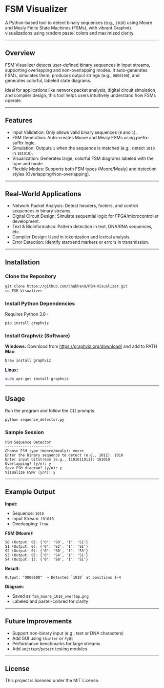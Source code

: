 # FSM Visualizer

A Python-based tool to detect binary sequences (e.g., `1010`) using Moore and Mealy Finite State Machines (FSMs), with vibrant Graphviz visualizations using random pastel colors and maximized clarity.

---

## Overview

FSM Visualizer detects user-defined binary sequences in input streams, supporting overlapping and non-overlapping modes. It auto-generates FSMs, simulates them, produces output strings (e.g., `0000100`), and generates colorful, labeled state diagrams.

Ideal for applications like network packet analysis, digital circuit simulation, and compiler design, this tool helps users intuitively understand how FSMs operate.

---

## Features

- Input Validation: Only allows valid binary sequences (`0` and `1`).
- FSM Generation: Auto-creates Moore and Mealy FSMs using prefix-suffix logic.
- Simulation: Outputs `1` when the sequence is matched (e.g., detect `1010` in `101010`).
- Visualization: Generates large, colorful FSM diagrams labeled with the type and mode.
- Flexible Modes: Supports both FSM types (Moore/Mealy) and detection styles (Overlapping/Non-overlapping).

---

## Real-World Applications

- Network Packet Analysis: Detect headers, footers, and control sequences in binary streams.
- Digital Circuit Design: Simulate sequential logic for FPGA/microcontroller development.
- Text & Bioinformatics: Pattern detection in text, DNA/RNA sequences, etc.
- Compiler Design: Used in tokenization and lexical analysis.
- Error Detection: Identify start/end markers or errors in transmission.

---

## Installation

### Clone the Repository

```bash
git clone https://github.com/Shubhan9/FSM-Visualizer.git
cd FSM-Visualizer
```

### Install Python Dependencies

Requires Python 3.8+

```bash
pip install graphviz
```

### Install Graphviz (Software)

**Windows:** Download from https://graphviz.org/download/ and add to PATH  
**Mac:**

```bash
brew install graphviz
```

**Linux:**

```bash
sudo apt-get install graphviz
```

---

## Usage

Run the program and follow the CLI prompts:

```bash
python sequence_detector.py
```

### Sample Session

```
FSM Sequence Detector
----------------------
Choose FSM type (moore/mealy): moore
Enter the binary sequence to detect (e.g., 1011): 1010
Enter input bitstream (e.g., 1101011011): 101010
Overlapping? (y/n): y
Save FSM diagram? (y/n): y
Visualize FSM? (y/n): y
```

---

## Example Output

**Input:**

- Sequence: `1010`
- Input Stream: `101010`
- Overlapping: `True`

**FSM (Moore):**

```
S0 (Output: 0): {'0': 'S0', '1': 'S1'}
S1 (Output: 0): {'0': 'S2', '1': 'S1'}
S2 (Output: 0): {'0': 'S0', '1': 'S3'}
S3 (Output: 0): {'0': 'S4', '1': 'S1'}
S4 (Output: 1): {'0': 'S0', '1': 'S1'}
```

**Result:**

```
Output: "0000100"  → Detected `1010` at positions 1–4
```

**Diagram:**

- Saved as `fsm_moore_1010_overlap.png`
- Labeled and pastel-colored for clarity

---

## Future Improvements

- Support non-binary input (e.g., text or DNA characters)
- Add GUI using `tkinter` or `PyQt`
- Performance benchmarks for large streams
- Add `unittest`/`pytest` testing modules

---

## License

This project is licensed under the MIT License.
